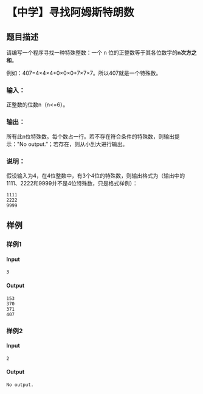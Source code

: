 # 【中学】寻找阿姆斯特朗数

## 题目描述

请编写一个程序寻找一种特殊整数：一个 n 位的正整数等于其各位数字的**n次方之和**。

例如：407=4×4×4+0×0×0+7×7×7。所以407就是一个特殊数。

### 输入：

  正整数的位数n（n<=6）。

### 输出：

  所有此n位特殊数。每个数占一行。若不存在符合条件的特殊数，则输出提示："No output.”；若存在，则从小到大进行输出。

### 说明：

假设输入为4，在4位整数中，有3个4位的特殊数，则输出格式为（输出中的1111、2222和9999并不是4位特殊数，只是格式样例）：

```
1111
2222
9999
```

## 样例

### 样例1

#### Input

```
3
```

#### Output

```
153
370
371
407
```

### 样例2

#### Input

```
2
```

#### Output

```
No output.
```

